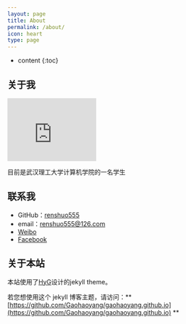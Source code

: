 ```yaml
---
layout: page
title: About
permalink: /about/
icon: heart
type: page
---
```


* content
{:toc}

## 关于我

<iframe src="https://githubbadge.appspot.com/renshuo555?s=1" style="border: 0;height: 142px;width: 200px;overflow: hidden;" frameBorder="0"></iframe>

目前是武汉理工大学计算机学院的一名学生

## 联系我

* GitHub：[renshuo555](https://github.com/renshuo555)
* email：renshuo555@126.com
* [Weibo](http://weibo.com/3253643851)
* [Facebook](https://www.facebook.com/renshuo555)

## 关于本站

本站使用了[HyG](https://github.com/Gaohaoyang)设计的jekyll theme。

若您想使用这个 jekyll 博客主题，请访问：** [https://github.com/Gaohaoyang/gaohaoyang.github.io](https://github.com/Gaohaoyang/gaohaoyang.github.io) **
